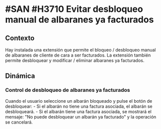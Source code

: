 # #SAN #H3710 Evitar desbloqueo manual de albaranes ya facturados

## Contexto
Hay instalada una extensión que permite el bloqueo / desbloqueo manual de albaranes de cliente de cara a ser facturados. La extensión también permite desbloquear y modificar / eliminar albaranes ya facturados.

## Dinámica

### Control de desbloqueo de albaranes ya facturados
Cuando el usuario seleccione un albarán bloqueado y pulse el botón de desbloquear:
    - Si el albarán no tiene una factura asociada, el albarán se desbloqueará.
    - Si el albarán tiene una factura asociada, se mostrará el mensaje: "No puede desbloquear un albarán ya facturado" y la operación se cancelará.
